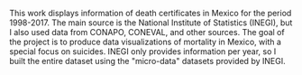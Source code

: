 This work displays information of death certificates in Mexico for the period 1998-2017.
The main source is the National Institute of Statistics (INEGI), but I also used data from CONAPO, CONEVAL, and other sources.
The  goal of the project is to produce data visualizations of mortality in Mexico, with a special focus on suicides.
INEGI only provides information per year, so I built the entire dataset using the "micro-data" datasets provided by INEGI.
